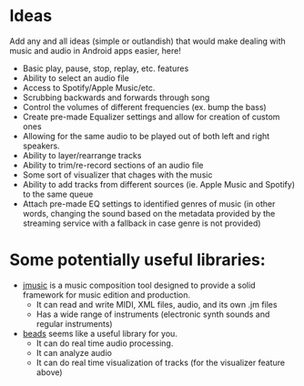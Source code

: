 # Ideas
Add any and all ideas (simple or outlandish) that would make dealing with music and audio in Android apps easier, here!

* Basic play, pause, stop, replay, etc. features
* Ability to select an audio file
* Access to Spotify/Apple Music/etc.
* Scrubbing backwards and forwards through song
* Control the volumes of different frequencies (ex. bump the bass)
* Create pre-made Equalizer settings and allow for creation of custom ones
* Allowing for the same audio to be played out of both left and right speakers.
* Ability to layer/rearrange tracks
* Ability to trim/re-record sections of an audio file
* Some sort of visualizer that chages with the music
* Ability to add tracks from different sources (ie. Apple Music and Spotify) to the same queue
* Attach pre-made EQ settings to identified genres of music (in other words, changing the sound based on the metadata provided by the streaming service with a fallback in case genre is not provided)

# Some potentially useful libraries:
* [jmusic](http://explodingart.com/jmusic/) is a music composition tool designed to provide a solid framework for music edition and production.
  * It can read and write MIDI, XML files, audio, and its own .jm files
  * Has a wide range of instruments (electronic synth sounds and regular instruments)
* [beads](http://www.beadsproject.net/) seems like a useful library for you. 
  * It can do real time audio processing. 
  * It can analyze audio
  * It can do real time visualization of tracks (for the visualizer feature above)
    
